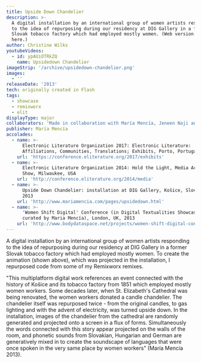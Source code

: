 ```yaml
---
title: Upside Down Chandelier
description: >-
  A digital installation by an international group of women artists responding
  to the idea of repurposing during our residency at DIG Gallery in a former
  Slovak tobacco factory which had employed mostly women. (Web version shown
  here.)
author: Christine Wilks
youtubeVideos:
  - id: ypAUiOTRkZQ
    name: Upsidedown Chandelier
imageStrip: '/archive/upsidedown-chandelier.png'
images:
  - ''
releaseDate: '2013'
tech: originally created in Flash
tags:
  - showcase
  - remixworx
  - elit
displayType: major
collaborators: 'Made in collaboration with María Mencía, Jeneen Naji and Zuzana Husárová.'
publisher: María Mencía
accolades:
  - name: >-
      Electronic Literature Organization 2017: Electronic Literature:
      Affiliations, Communities, Translations; Exhibits, Porto, Portugal
    url: 'https://conference.eliterature.org/2017/exhibits'
  - name: >-
      Electronic Literature Organization 2014: Hold the Light, Media Arts
      Show, Milwaukee, USA
    url: 'http://conference.eliterature.org/2014/media'
  - name: >-
      Upside Down Chandelier: installation at DIG Gallery, Košice, Slovakia,
      2013
    url: 'http://www.mariamencia.com/pages/upsidedown.html'
  - name: >-
      'Women Shift Digital' Conference (in Digital Textualities Showcase
      curated by Maria Mencía), London, UK, 2013
    url: 'http://www.bodydataspace.net/projects/women-shift-digital-conference/'
---
```



A digital installation by an international group of women artists responding to the idea of repurposing during our residency at DIG Gallery in a former Slovak tobacco factory which had employed mostly women. To create the animation (shown above), which was projected in the installation, I repurposed code from some of my Remixworx remixes.

"This multiplatform digital work references an event connected with the history of Košice and its tobacco factory from 1851 which employed mostly women workers. Some decades later, when St. Elizabeth's Cathedral was being renovated, the women workers donated a candle chandelier. The chandelier itself was repurposed twice - from the original candles, to gas lighting and with the advent of electricity, was turned upside down. In the installation, images of the chandelier from the cathedral are randomly generated and projected onto a screen in a flux of forms. Simultaneously the words connected with this story appear projected on the walls of the room, and phonetic sounds from Slovakian, Hungarian and German are generatively mixed in to create the soundscape of languages that were once spoken in the very same place by women workers" (María Mencía 2013).

